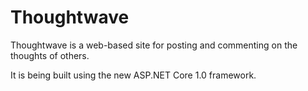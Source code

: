 # Thoughtwave

Thoughtwave is a web-based site for posting and commenting on the thoughts of others.

It is being built using the new ASP.NET Core 1.0 framework.

